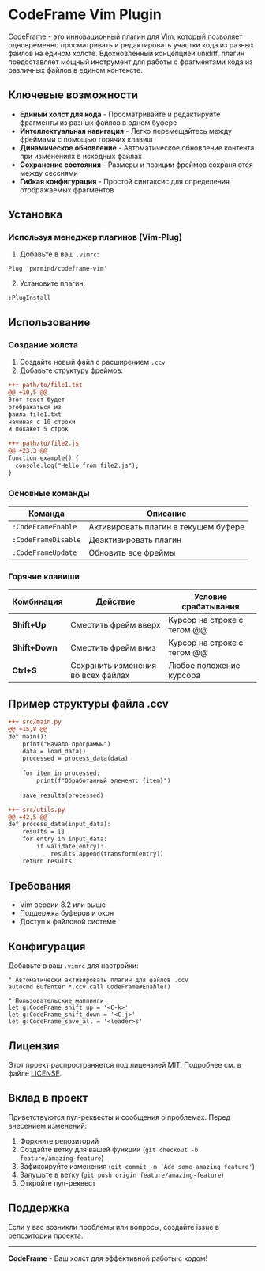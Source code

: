 # CodeFrame Vim Plugin

CodeFrame - это инновационный плагин для Vim, который позволяет одновременно просматривать и редактировать участки кода из разных файлов на едином холсте. Вдохновленный концепцией unidiff, плагин предоставляет мощный инструмент для работы с фрагментами кода из различных файлов в едином контексте.

## Ключевые возможности

- **Единый холст для кода** - Просматривайте и редактируйте фрагменты из разных файлов в одном буфере
- **Интеллектуальная навигация** - Легко перемещайтесь между фреймами с помощью горячих клавиш
- **Динамическое обновление** - Автоматическое обновление контента при изменениях в исходных файлах
- **Сохранение состояния** - Размеры и позиции фреймов сохраняются между сессиями
- **Гибкая конфигурация** - Простой синтаксис для определения отображаемых фрагментов

## Установка

### Используя менеджер плагинов (Vim-Plug)

1. Добавьте в ваш `.vimrc`:
```vim
Plug 'pwrmind/codeframe-vim'
```

2. Установите плагин:
```vim
:PlugInstall
```

## Использование

### Создание холста
1. Создайте новый файл с расширением `.ccv`
2. Добавьте структуру фреймов:
```diff
+++ path/to/file1.txt
@@ +10,5 @@
Этот текст будет
отображаться из
файла file1.txt
начиная с 10 строки
и покажет 5 строк

+++ path/to/file2.js
@@ +23,3 @@
function example() {
  console.log("Hello from file2.js");
}
```

### Основные команды

| Команда               | Описание                          |
|-----------------------|-----------------------------------|
| `:CodeFrameEnable`   | Активировать плагин в текущем буфере |
| `:CodeFrameDisable`  | Деактивировать плагин             |
| `:CodeFrameUpdate`   | Обновить все фреймы               |

### Горячие клавиши

| Комбинация     | Действие                           | Условие срабатывания         |
|----------------|------------------------------------|------------------------------|
| **Shift+Up**   | Сместить фрейм вверх               | Курсор на строке с тегом @@  |
| **Shift+Down** | Сместить фрейм вниз                | Курсор на строке с тегом @@  |
| **Ctrl+S**     | Сохранить изменения во всех файлах | Любое положение курсора      |

## Пример структуры файла .ccv

```diff
+++ src/main.py
@@ +15,8 @@
def main():
    print("Начало программы")
    data = load_data()
    processed = process_data(data)
    
    for item in processed:
        print(f"Обработанный элемент: {item}")
    
    save_results(processed)

+++ src/utils.py
@@ +42,5 @@
def process_data(input_data):
    results = []
    for entry in input_data:
        if validate(entry):
            results.append(transform(entry))
    return results
```

## Требования

- Vim версии 8.2 или выше
- Поддержка буферов и окон
- Доступ к файловой системе

## Конфигурация

Добавьте в ваш `.vimrc` для настройки:

```vim
" Автоматически активировать плагин для файлов .ccv
autocmd BufEnter *.ccv call CodeFrame#Enable()

" Пользовательские маппинги
let g:CodeFrame_shift_up = '<C-k>'
let g:CodeFrame_shift_down = '<C-j>'
let g:CodeFrame_save_all = '<leader>s'
```

## Лицензия

Этот проект распространяется под лицензией MIT. Подробнее см. в файле [LICENSE](LICENSE).

## Вклад в проект

Приветствуются пул-реквесты и сообщения о проблемах. Перед внесением изменений:

1. Форкните репозиторий
2. Создайте ветку для вашей функции (`git checkout -b feature/amazing-feature`)
3. Зафиксируйте изменения (`git commit -m 'Add some amazing feature'`)
4. Запушьте в ветку (`git push origin feature/amazing-feature`)
5. Откройте пул-реквест

## Поддержка

Если у вас возникли проблемы или вопросы, создайте issue в репозитории проекта.

---

**CodeFrame** - Ваш холст для эффективной работы с кодом!